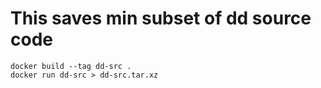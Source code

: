 # This saves min subset of dd source code

```
docker build --tag dd-src .
docker run dd-src > dd-src.tar.xz
```
